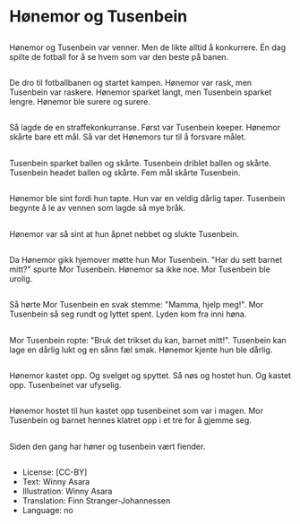 # Hønemor og Tusenbein

##
Hønemor og Tusenbein var venner. Men de likte alltid å konkurrere. Én dag spilte de fotball for å se hvem som var den beste på banen.

##
De dro til fotballbanen og startet kampen. Hønemor var rask, men Tusenbein var raskere. Hønemor sparket langt, men Tusenbein sparket lengre. Hønemor ble surere og surere.

##
Så lagde de en straffekonkurranse. Først var Tusenbein keeper. Hønemor skårte bare ett mål. Så var det Hønemors tur til å forsvare målet. 

##
Tusenbein sparket ballen og skårte. Tusenbein driblet ballen og skårte. Tusenbein headet ballen og skårte. Fem mål skårte Tusenbein.

##
Hønemor ble sint fordi hun tapte. Hun var en veldig dårlig taper. Tusenbein begynte å le av vennen som lagde så mye bråk.

##
Hønemor var så sint at hun åpnet nebbet og slukte Tusenbein.

##
Da Hønemor gikk hjemover møtte hun Mor Tusenbein. "Har du sett barnet mitt?" spurte Mor Tusenbein. Hønemor sa ikke noe. Mor Tusenbein ble urolig.

##
Så hørte Mor Tusenbein en svak stemme: "Mamma, hjelp meg!". Mor Tusenbein så seg rundt og lyttet spent. 
Lyden kom fra inni høna.

##
 Mor Tusenbein ropte: "Bruk det trikset du kan, barnet mitt!". Tusenbein kan lage en dårlig lukt og en sånn fæl smak. Hønemor kjente hun ble dårlig. 

##
Hønemor kastet opp. Og svelget og spyttet. Så nøs og hostet hun. Og kastet opp. Tusenbeinet var ufyselig.

##
Hønemor hostet til hun kastet opp tusenbeinet som var i magen. Mor Tusenbein og barnet hennes klatret opp i et tre for å gjemme seg.

##
Siden den gang har høner og tusenbein vært fiender.

##
* License: [CC-BY]
* Text: Winny Asara
* Illustration: Winny Asara
* Translation: Finn Stranger-Johannessen
* Language: no
